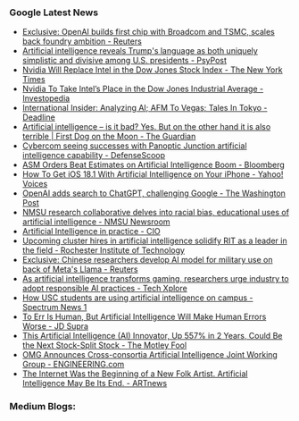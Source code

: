 ### Google Latest News
<!-- GOOGLE-NEWS-CONTENT:START -->

- [Exclusive: OpenAI builds first chip with Broadcom and TSMC, scales back foundry ambition - Reuters](https://news.google.com/rss/articles/CBMi2wFBVV95cUxOVnk1ZDlTdzhybm9pRzB1dEVTMjdvdXhyNmhOamR0ZE9HZ05jTnExWjRuOHlxU242LWZHTFZJN0d6RVJYUXRtQng3dzNuUkZ0REVxMlFHbURhZlh4SmNHVmwtTThzMmlsOXBHLTlpeGwtbHJTa2VpcnIzd19xOWdodzlSQ2pPMjNMZGoxVVpsTGl2aktsOV95SE5rTEM0Q0NfcEI3dmRnLVBFOGZyRkVWeFFqemxlcmxJVG5XbmpOWmV2RF8tbGxURVpPQV9yUlJiTFB3a1NLQUZmcms?oc=5)
- [Artificial intelligence reveals Trump's language as both uniquely simplistic and divisive among U.S. presidents - PsyPost](https://news.google.com/rss/articles/CBMizwFBVV95cUxOS2NFbnZpQ0FHR0FWOGI3WF9pajdSemdSc3B1aW9MTWZXUkkxREpFTWw1R3UzaFZXeFBPWjM4cEE0WkZqQVJHbDEzVkp2c1JIWFA4Z0EzeURGNnYxVmZRZWx1Y05OVDBBeUNoNjQ1cmNjaU9oV3F3aTJGMEFITWtKYkNiejZRLTJFRW16R191WndMcjUxTXlGbVdEWkJZeEw2OG92SzVoNWQzczhYdGdNa1hQS19ESnpBdHZQcmk4ai1vX1FLZU9MWHRDM3MwSlU?oc=5)
- [Nvidia Will Replace Intel in the Dow Jones Stock Index - The New York Times](https://news.google.com/rss/articles/CBMihgFBVV95cUxOWGszSDg3Z3N0b01Zdld4S1NWZk1OMGxEajdPTVRYTFdvcHpOQTh5SEVSd1ZIOXpvZG83VFEybmdzRHpiY3NsYlQ3cVJmTk5udUpOaDVvVGZvYjEzNFZLWjNVUG1MLV9Ea3luRXVMOGZYdWRMU1BUc3ZQUC1VeHJzeU1sUmFwdw?oc=5)
- [Nvidia To Take Intel’s Place in the Dow Jones Industrial Average - Investopedia](https://news.google.com/rss/articles/CBMioAFBVV95cUxQMUZZbFM4QWR2Wm5aQkNMNWF1THpiWmpmV3BFTmZJY3lyRGNpOTBvTFZsUlV5Y0FSelBVNWFuLWtWWm9IRDhkN3lMTXl3SUNJakNXM3FYb0xFSWNZNEprYlA0ZWw5ejVBbk84Mm1sUGc5NHZjZDNGX0FXRE1PSzFhR19MenpOb3ExbkJiS0JQU1VUNERlZkVVNTkzTURRVTlX?oc=5)
- [International Insider: Analyzing AI; AFM To Vegas; Tales In Tokyo - Deadline](https://news.google.com/rss/articles/CBMioAFBVV95cUxPOTROTEF6QmptZGJqS0licklpOHQ5eXprX0ZVSTMxcEhQMFlWcGlTNTdHZktidTlkRkF5MnBrcElXQzVSZmJnUGlaZEs4cjZrTm14RmtSZ1E0bWQydTBJMExKTmU1VjlhX1VTMG1DMENFeHlnTnFCVk12bWtET0N6YU9Cb0JoY3RDRjBVTFNUYUJKRUJoR3g2anRybTVqNDJS?oc=5)
- [Artificial intelligence – is it bad? Yes. But on the other hand it is also terrible | First Dog on the Moon - The Guardian](https://news.google.com/rss/articles/CBMi2AFBVV95cUxQeWpCNG5yaGdBOHZHSDQzZGFNSVFWd0pwSUFzY1duVm5xMEhrQWZNN3h5NVZTc0JTVEJXUnZvV2o5OTdxV0lEWVVYTWh3VmtZMDY2Q19RaTVieC1oeTZ4dzJNV0xIRDV2MTgwYXA4VVBvVms1NkhjU0ZYeXNFeUFBV2JTTnVRQzBaQ0NSd2tHRnRXUW5lWkl5NnlRV2RTMkJaNW8zM0ZKNEh3ZFlGY2Y5cEVuVl9aWTlYZVBxSmZGYTlrQWgzaVZGeml3X0gtLTc2eGNIT1JCMkU?oc=5)
- [Cybercom seeing successes with Panoptic Junction artificial intelligence capability - DefenseScoop](https://news.google.com/rss/articles/CBMiqgFBVV95cUxOSnhVQ2ZsdDA3X3MyYUxUbU91LWJzSnFFUkpJQXYwYVZHdjlXb1JPSlJCXzlwX1Z5V0pFTUNkTXhhUHF4UVkzTi1NeC1JTjFUVEZNLWVORkY3eHJqVDlxZi1RNFdaZlQ1SFNxNkpnRjRvVEtPWGNGYThhbHdZWnNXQkZGSlZUZ0MxaWdhLVJ0WW04NDVVbS1kaUFHM1U4dU5nSmNNUUExQ1ZSQQ?oc=5)
- [ASM Orders Beat Estimates on Artificial Intelligence Boom - Bloomberg](https://news.google.com/rss/articles/CBMirAFBVV95cUxQQ21pckhzRzRjQi1fcTZ5T0owRU9sY054ZGxpY29KTk9SdFRJUGx1cktENzhFZTlzajBkZTJfc0FZTUFKRlpzVGRSZ2VySW9zeHdCRlJSQzFXaGpzN01MWmR0OGE5bHRrcEo5dGJxQVRzdWp6MU9ybGtyR3NTUlg2SU1Pczd2RWt3d1hnX3pnb2pNYkNEak9yUjhnVUFnUEVsSVNvNUJmb3NsNjZK?oc=5)
- [How To Get iOS 18.1 With Artificial Intelligence on Your iPhone - Yahoo! Voices](https://news.google.com/rss/articles/CBMif0FVX3lxTE9OZVAySmtiZkJCQWNkTURYc2dZSnloUThDM1pHQTJpV1BlVy0xcndBWWdmTllfaGpLYkl2OEVlaXhKNXJlNHI5T0VuSjVIRm4wU2E4MlM3eXFFUHR0UnhMRWgxWmdhZWF4WDV0U0xEMlk2VE0tc3RwazctanhJenc?oc=5)
- [OpenAI adds search to ChatGPT, challenging Google - The Washington Post](https://news.google.com/rss/articles/CBMimAFBVV95cUxNOTZNdTJBWkJXQlJ6X0VrOEFqVWxYWUg1NktlMEdOSUUwblpZclFvdU5kWElWdmRZM25Ta1hMekZDLU5hcGd1NXYwdTRxTWd1a0RpSDhnT0QyMGdKbjdrd0xTZ0gxOFBBTDgzd2ZhVHByRVdxMzNBM3RwRkRwcnljUU9PU0xuenlkOGxRSzlMYW9mOGVsVmRYUA?oc=5)
- [NMSU research collaborative delves into racial bias, educational uses of artificial intelligence - NMSU Newsroom](https://news.google.com/rss/articles/CBMi-gFBVV95cUxOaVc1cWMxaWtkOUVFYXc3TzBBbjlmSjZqLVBPaGNLZ3h0M1duZnItQ1J0OXJVS2RlX1ltcjMyTk5IbEFGQ2V3T1NSc2pBY05VcEhwYzFPbUpuNVdxakwzUWZaZmF2ZF9YelFENDdGNHJEZWtwazQ3bkpydDFCYTVTREVNNzNrZG00TnFzc1AzRXhpU3BSVVpEZXlTXzBUendwM2k2TGJ6VG9seWc1TWtzckhsVDNLeUlrNWVHQ1Rsekpqalp4V0RabFVRald5cWNRc0NIVEY2N3JxVzBOQm1RbERaUW9mVWVLbXRTdW14bk5yMHBtdndyU2N3?oc=5)
- [Artificial Intelligence in practice - CIO](https://news.google.com/rss/articles/CBMiggFBVV95cUxPUTFkaDJIN3NSaXBvbm8tcldzVVNKeHlJTENoeEJkZmtFb0xEVkpvcG5ISGxSRFNOQllOX2xrT1dKUzBMV1ZBbzFOQnlaOC1wNnY2UXhzZ2gxTFEtZklPbWdSMXBLb1ozQ3AwQll3WHhWdkZPQTItMDJWLXdFdGliNXln?oc=5)
- [Upcoming cluster hires in artificial intelligence solidify RIT as a leader in the field - Rochester Institute of Technology](https://news.google.com/rss/articles/CBMiogFBVV95cUxNR1RUaVF6bUtxRW96R1NLUG04dngybnlHdmx1WEZla3pBWlFadHZhNmpKdGZnbTVjTXJTQlBidmtHNU1YcDlPYy1IWU1icGw4TU84Z3QzWkprSTNKVHFEVVliTkVIY3dyZG9LdVFleUFFVVpvcmk3YVozTWROVm91NGE4cm9oQXpWQVp6bGFxcWg5MUFLU2NuS2NWVWFiV0FWVUE?oc=5)
- [Exclusive: Chinese researchers develop AI model for military use on back of Meta's Llama - Reuters](https://news.google.com/rss/articles/CBMi0wFBVV95cUxOdl9ycWtNdWlwT0tXblRaT01pTDhZN1V4bWxVS002R2ZYTV9TZlpOT2gzVndHZ1d1ZW9CRUtxcWZlN0JvcVZxLVB4cW1IaFdnMlB2aXdFUngyNGc1TGFoNXhzRVNHSTdxR3lsaTZwQi1ZWC1NZzQwemV1OWhkUV9ZTW5IUklxVk40ZWQ5QUNVR1NFV3JBVFZfUTl0VkxySGZoR21MZWloeU9NYWFyVnFnUFpWLVFaa0UzQVA4M0MtZURmZzZYVjZBcjRDN0g0emd4Y1Zn?oc=5)
- [As artificial intelligence transforms gaming, researchers urge industry to adopt responsible AI practices - Tech Xplore](https://news.google.com/rss/articles/CBMijgFBVV95cUxOVGVmZVUwYm1vc0Z5My1xVkRzNmxTWDRNNnZNUFFTc1JGNU1DSUc1eHR3bERFTzRFUFFNdkJWa3kwN0lrc1hremZrcXRkd2o3NkNzLVBxSVc4UlV0WTJ1N3ZFbFB1dkFXcTNjQnY4c3J4Qlo3bHZFSGl5TUVZbm9VQWR0aWtieHIxTmV0aG1n0gGMAUFVX3lxTE8ySzhPS1I1OE9wcHZGcHlFYzBNSVRsRS01ZWw5SHNTcWJkM3ZFenVQUC01WFJVZi1PTzRkMHhRS2lHRXhTOUFMSEhHdW5zX0Z4OS0tQW9ETDFQRFlld0I3ei12TDdEcmFkRThPSTE3LVZpSWJXdUdlU0ZJa29UZzU2T3FTLXZBejY0NlZZ?oc=5)
- [How USC students are using artificial intelligence on campus - Spectrum News 1](https://news.google.com/rss/articles/CBMisgFBVV95cUxQQzNoeWprRzVUU0MyakZ5TVRkbTJwaXBIcUNjRTVtdV9wZ2ZSbGFNM2hmLXlqSGdWOHBLUEdWamVKTFFGT3JNbmhYVFk4dURDRlJzaHdsT2hpTTBheEdnelRLcTRobEVyNUl5ejVRRExKMzIyNHd3dUlILTJybS1JT3B0VkF4MURkWFF3UTQ1M1dwRnpKRGJfMEp0Tlk1MVNoQ3doQU1GcVpldXlibjVRYlhB?oc=5)
- [To Err Is Human, But Artificial Intelligence Will Make Human Errors Worse - JD Supra](https://news.google.com/rss/articles/CBMifkFVX3lxTFBObEcxdW1OaTJ1WjFHVFdoUWU5UDcyTk5WOGlnNDQ1TGoyNWRGczhmcE4xU0U2SHQwaWFGb1luZXFwWFRxbXhWNFFSUWF3U3IxWllRaExxSFRUblAzN2V2TldHYkZlai1OYVlISmt1YzRUVnNLMG1JcXpnOThVdw?oc=5)
- [This Artificial Intelligence (AI) Innovator, Up 557% in 2 Years, Could Be the Next Stock-Split Stock - The Motley Fool](https://news.google.com/rss/articles/CBMimAFBVV95cUxQRWFnbTgtd3JpSmQ5LUF1ckNucGJMSGp3UnBTcFZIQmdzZzJGTU9ua2tfVUZObi1JaVJrUndFTkYtamRaRW9PUThWMlU4VlNsZWJtejIwQTFwb054WUN5RDhucU1rc3YzVHd0cjNTcnc5YS1CNC1yQnJ4cXNJNVkwOUc0N0tkMkhKVDNPTTRfS3BJNVY1N0FVRQ?oc=5)
- [OMG Announces Cross-consortia Artificial Intelligence Joint Working Group - ENGINEERING.com](https://news.google.com/rss/articles/CBMipAFBVV95cUxOMndBbEkta2E4NG9kUkhVZDF0TXBUMG81TmQ2YmM4ZGltUjBTazh5WXJvd2FiSTFER1dmRUxuVlFEOFN6bm9DUm91TWdxbUVDZHVUQXZ5aEZpVUI1V002d1pwc193OG93T3ppdVU4Q01SN1kxNEswVE9hUHlGTVk1bldNSVZVM2JIeU9WLXd4dGpqaUNpZ0xLSTZuYlVnTUU1Nmo4VQ?oc=5)
- [The Internet Was the Beginning of a New Folk Artist. Artificial Intelligence May Be Its End. - ARTnews](https://news.google.com/rss/articles/CBMi1wFBVV95cUxNMkVWcmlrMHdId1lTWGNQLTNwY1hGRjgxR2lsZk1TdTlTcENoTlppc1RLYjNLeXk5U0h3a1BIU2R0MXlhc2dTWGtfY0FlWWZiUGd2eG9oRVpJWVlJVEFZRnBlQ2NpaEJMclBWaktoZFdJQXRhTmhPY21WSC1ZdnpJa3FHa25aczRXMGJuaG5ZTlBFZTRJbWJPQjdLM0M4M3hvZkZ6T0xCZS0zX1lUcXhlUkw4SHBwOVk2eV94YkgyNzNxcHdmUjRIenFLU2wtcmN0aGozeTlZOA?oc=5)<!-- GOOGLE-NEWS-CONTENT:END -->

### Medium Blogs:
<!-- MEDIUM-CONTENT:START -->

<!-- MEDIUM-CONTENT:END -->
